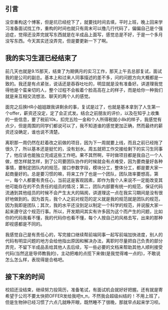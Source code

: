 ## 引言

没空重构这个博客，但是坑已经挖下了，就要找时间去填，平时上班，晚上回来学习准备面试找工作，重构的时间也就只有周末可以撸几行代码了，偏偏自己是个强迫症，觉得还没弄完就写东西就是在半成品上面写，感觉总是不好，于是一个多月没写东西。今天其实还没弄完，但是要更新一下了啊。

## 我的实习生涯已经结束了

前几天也就是9.15那天，结束了为期俩月的实习工作，那天上午去总部复试，面试我的是公司的副总。基本上和过来人同事描述的差不多，问的问题方向大概都是一致的。我还是有点紧张，说话还是吞吞吐吐的，明显就是没有准备好。讲道理我觉得他是个蛮亲切的人，整个过程不会板着个脸高高在上的样子，而是给你一种我们就是来互相交流想法、聊天的两个人的感觉。

面完之后换HR小姐姐跟我讲剩余的事，复试是过了，也就是基本拿到了人生第一个offer，薪资还没定，定了会正式发。结合之前朋友的评价，以及在知乎上收集的一些信息，要了税前10k，扣完五险一金和个人所得税就小8k的样子，我感觉有点少，但是周围的同学们都说可以了，我不知道谁的感觉更加正确，然而最终的薪资还没确定，谁也说不清楚。

离职那一周仍然在赶着改之前做的项目，因为下一周就要上线，而且之前已经拖了很久了，所以基本还是挺忙的，没有划水。周五就把工作交接给剩下的实习生同事了，他应该也能独立完成这些工作吧。果不其然啊，平时做项目都是我自己一个人做，想怎样就怎样，到了公司要团队协作的时候就会有点难受，因为要商量好各种事情，要制定团队内的规范，接口参数字段，模块分工，整体分工，都是要大家一起商量好的。总是要习惯的嘛，将来工作了也是一个团队，团队效率要想高，第一，每个人都要有责任心，当前这是客观因素，即作为我个人来说不一定能改变其他可能存在的不负责任的组员的情况；第二，团队内部要有统一的规范，保证代码流通到其他组员的时候不会产生太大的隔阂，讲道理这一点在我实习期间是没有很好地做到的。因为首先，我个人之前对规范的定义就是我的规范就是团队的规范，因为我即是团队；其次，我的水平还没到足以制定一个科学的规范，并说服大家一起来遵守这个规范行事。所以，开发期间其实有许多因为这个而产生的问题，比如你的代码我看不懂，我的代码你也看不懂，每个人按自己的风格去写，出来的那种即视感都是不同的。

我感觉自己是有责任心的，写完接口继续帮前端同事一起写前端加快进度，别人的代码有明显问题的地方会给他指出原因和解决办法，离职时尽量把自己负责的部分弄完，不留下半成品丢给其他人去后续，写一些必要的文档来帮助其他人顺利接受代码(当然这是导师教我的)，主动把难的点揽下来做(是我觉得难一点的)，不敢说怎么怎么样，表现得是合格吧。

## 接下来的时间

校招还没结束，继续努力投简历，准备笔试，有面试机会就好好把握。还有就是寄希望于公司不要太快把OFFER发给我吧π_π，不然我会超级纠结的！不用上班了，但是生物钟已经习惯了六点几就睁开眼，既然睡不了很晚，那就早点起来学习呗。